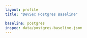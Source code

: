 ```yaml
---
layout: profile
title: "DevSec Postgres Baseline"

baseline: postgres
inspec: data/postgres-baseline.json
---
```


